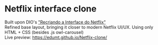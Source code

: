 # Netflix interface clone  
Built upon DIO's ["Recriando a Interface do Netflix"](https://github.com/FelipeDamascena/Clone_Interface_Netflix)  
Refined base layout, bringing it closer to modern Netflix UI/UX. Using only HTML + CSS (besides .js owl-carousel)  
Live preview: https://edumt.github.io/Netflix-clone/